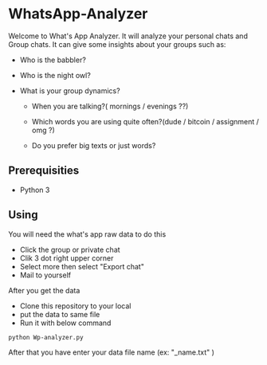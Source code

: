 # WhatsApp-Analyzer

Welcome to What's App Analyzer. It will analyze your personal chats and Group chats.
It can give some insights about your groups such as:

- Who is the babbler?
  
- Who is the night owl?
  
- What is your group dynamics?
  
  - When you are talking?( mornings / evenings ??)
    
  - Which words you are using quite often?(dude / bitcoin / assignment / omg ?)
    
  - Do you prefer big texts or just words?
  
## Prerequisities

- Python 3

## Using

You will need the what's app raw data to do this

- Click the group or private chat
- Clik 3 dot right upper corner
- Select more then select "Export chat"
- Mail to yourself

After you get the data
- Clone this repository to your local
- put the data to same file
- Run it with below command

```
python Wp-analyzer.py
```

After that you have enter your data file name (ex: "_name.txt" )
